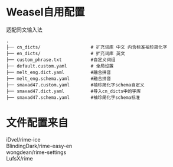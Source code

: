 # Weasel自用配置
适配同文输入法
```
.
├── cn_dicts/                   # 扩充词库 中文 内含标准袖珍简化字
├── en_dicts/                   # 扩充词库 英文
├── custom_phrase.txt           #自定义词组
├── default.custom.yaml         # 全局设置
├── melt_eng.dict.yaml          #融合拼音
├── melt_eng.schema.yaml        #融合拼音
├── smaxad47.custom.yaml        #袖珍简化字schema自定义
├── smaxad47.dict.yaml          #导入cn_dicts中的字库
├── smaxad47.schema.yaml        #袖珍简化字schema标准
```




# 文件配置来自
iDvel/rime-ice  
BlindingDark/rime-easy-en  
wongdean/rime-settings  
LufsX/rime
